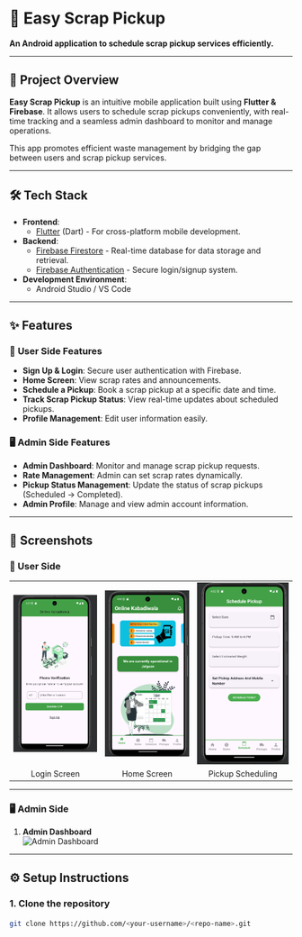 # 🚛 **Easy Scrap Pickup**  
**An Android application to schedule scrap pickup services efficiently.**

---

## 📌 **Project Overview**  

**Easy Scrap Pickup** is an intuitive mobile application built using **Flutter & Firebase**. It allows users to schedule scrap pickups conveniently, with real-time tracking and a seamless admin dashboard to monitor and manage operations.  

This app promotes efficient waste management by bridging the gap between users and scrap pickup services.

---

## 🛠️ **Tech Stack**

- **Frontend**:  
  - [Flutter](https://flutter.dev/) (Dart) - For cross-platform mobile development.  
- **Backend**:  
  - [Firebase Firestore](https://firebase.google.com/) - Real-time database for data storage and retrieval.  
  - [Firebase Authentication](https://firebase.google.com/docs/auth) - Secure login/signup system.  
- **Development Environment**:  
  - Android Studio / VS Code  

---

## ✨ **Features**

### 📱 **User Side Features**
- **Sign Up & Login**: Secure user authentication with Firebase.  
- **Home Screen**: View scrap rates and announcements.  
- **Schedule a Pickup**: Book a scrap pickup at a specific date and time.  
- **Track Scrap Pickup Status**: View real-time updates about scheduled pickups.  
- **Profile Management**: Edit user information easily.

### 🖥️ **Admin Side Features**
- **Admin Dashboard**: Monitor and manage scrap pickup requests.  
- **Rate Management**: Admin can set scrap rates dynamically.  
- **Pickup Status Management**: Update the status of scrap pickups (Scheduled → Completed).  
- **Admin Profile**: Manage and view admin account information.

---

## 💬 **Screenshots**

### 📱 User Side
<table>
  <tr>
    <td><img src="./assets/screenshots/Screenshot1.png" alt="User Home Screen" width="250"></td>
    <td><img src="./assets/screenshots/Screenshot2.png" alt="User Home Screen" width="250"></td>
    <td><img src="./assets/screenshots/Screenshot4.png" alt="Pickup Scheduling Screen" width="250"></td>
  </tr>
  <tr>
    <td align="center">Login Screen</td>
    <td align="center">Home Screen</td>
    <td align="center">Pickup Scheduling</td>
  </tr>
</table>

---

### 🖥️ Admin Side
1. **Admin Dashboard**  
   ![Admin Dashboard](.assets/screenshots/Screenshot7.png)
---

## ⚙️ **Setup Instructions**

### 1. **Clone the repository**
```bash
git clone https://github.com/<your-username>/<repo-name>.git
